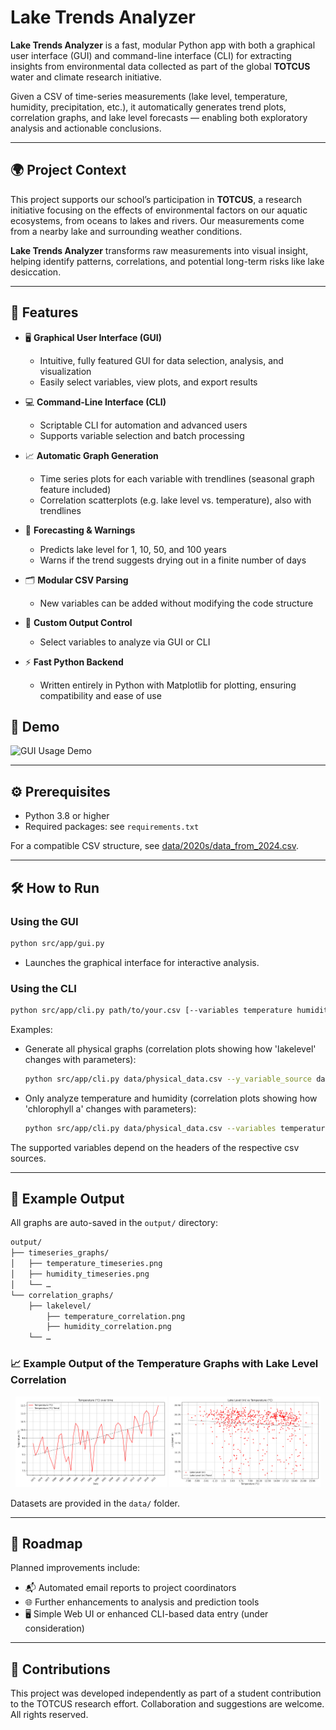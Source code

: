 # Lake Trends Analyzer

**Lake Trends Analyzer** is a fast, modular Python app with both a graphical user interface (GUI) and command-line interface (CLI) for extracting insights from environmental data collected as part of the global **TOTCUS** water and climate research initiative.

Given a CSV of time-series measurements (lake level, temperature, humidity, precipitation, etc.), it automatically generates trend plots, correlation graphs, and lake level forecasts — enabling both exploratory analysis and actionable conclusions.

---

## 🌍 Project Context

This project supports our school’s participation in **TOTCUS**, a research initiative focusing on the effects of environmental factors on our aquatic ecosystems, from oceans to lakes and rivers. Our measurements come from a nearby lake and surrounding weather conditions.

**Lake Trends Analyzer** transforms raw measurements into visual insight, helping identify patterns, correlations, and potential long-term risks like lake desiccation.

---

## 🚀 Features

- 🖥️ **Graphical User Interface (GUI)**
  - Intuitive, fully featured GUI for data selection, analysis, and visualization
  - Easily select variables, view plots, and export results

- 💻 **Command-Line Interface (CLI)**
  - Scriptable CLI for automation and advanced users
  - Supports variable selection and batch processing

- 📈 **Automatic Graph Generation**
  - Time series plots for each variable with trendlines (seasonal graph feature included)
  - Correlation scatterplots (e.g. lake level vs. temperature), also with trendlines

- 🧠 **Forecasting & Warnings**
  - Predicts lake level for 1, 10, 50, and 100 years
  - Warns if the trend suggests drying out in a finite number of days

- 🗂 **Modular CSV Parsing**
  - New variables can be added without modifying the code structure

- 🎯 **Custom Output Control**
  - Select variables to analyze via GUI or CLI

- ⚡ **Fast Python Backend**
  - Written entirely in Python with Matplotlib for plotting, ensuring compatibility and ease of use

## 🎥 Demo

![GUI Usage Demo](./gui_demo.gif)

---

## ⚙️ Prerequisites

- Python 3.8 or higher
- Required packages: see `requirements.txt`

For a compatible CSV structure, see [data/2020s/data_from_2024.csv](data/2020s/data_from_2024.csv.csv).

---

## 🛠️ How to Run

### Using the GUI

```bash
python src/app/gui.py
```

- Launches the graphical interface for interactive analysis.

### Using the CLI

```bash
python src/app/cli.py path/to/your.csv [--variables temperature humidity lakelevel] [--y_variable_source path/to/csv/of/y-variable] [--y_variable 'y variable for correlations']
```

Examples:

- Generate all physical graphs (correlation plots showing how 'lakelevel' changes with parameters):
  ```bash
  python src/app/cli.py data/physical_data.csv --y_variable_source data/lakelevel_data.csv --y_variable lakelevel
  ```

- Only analyze temperature and humidity (correlation plots showing how 'chlorophyll a' changes with parameters):
  ```bash
  python src/app/cli.py data/physical_data.csv --variables temperature humidity --y_variable_source data/chemical_data.csv --y_variable 'chlorophyll a'
  ```

The supported variables depend on the headers of the respective csv sources.

---

## 🧪 Example Output

All graphs are auto-saved in the `output/` directory:

```bash
output/
├── timeseries_graphs/
│   ├── temperature_timeseries.png
│   ├── humidity_timeseries.png
│   └── …
└── correlation_graphs/
    ├── lakelevel/
        ├── temperature_correlation.png
        ├── humidity_correlation.png
    └── …
```

### 📈 Example Output of the Temperature Graphs with Lake Level Correlation

<p align="center">
  <img src="output/timeseries_graphs/temperature_timeseries.png" alt="Temperature Time Series" width="48%" />
  <img src="output/correlation_graphs/lakelevel/temperature_correlation.png" alt="Lake Level vs Temperature" width="48%" />
</p>

Datasets are provided in the `data/` folder.

---

## 🧭 Roadmap

Planned improvements include:

- 📬 Automated email reports to project coordinators
- 🌐 Further enhancements to analysis and prediction tools
- 🖥️ Simple Web UI or enhanced CLI-based data entry (under consideration)

---

## 🤝 Contributions

This project was developed independently as part of a student contribution to the TOTCUS research effort. Collaboration and suggestions are welcome.  
All rights reserved.